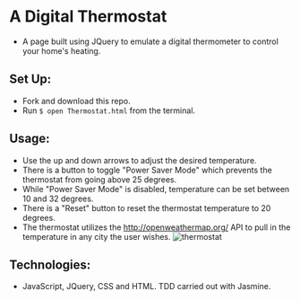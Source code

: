A Digital Thermostat
=================
* A page built using JQuery to emulate a digital thermometer to control your home's heating.

Set Up:
-----
* Fork and download this repo.
* Run ```$ open Thermostat.html``` from the terminal.

Usage:
-----
* Use the up and down arrows to adjust the desired temperature.
* There is a button to toggle "Power Saver Mode" which prevents the thermostat from going above 25 degrees.
* While "Power Saver Mode" is disabled, temperature can be set between 10 and 32 degrees.
* There is a "Reset" button to reset the thermostat temperature to 20 degrees.
* The thermostat utilizes the http://openweathermap.org/ API to pull in the temperature in any city the user wishes.
![thermostat](https://cloud.githubusercontent.com/assets/21045269/21565364/bd86fc74-ce8e-11e6-81f0-2897d7d49e30.jpg)


Technologies:
-----
* JavaScript, JQuery, CSS and HTML. TDD carried out with Jasmine. 
